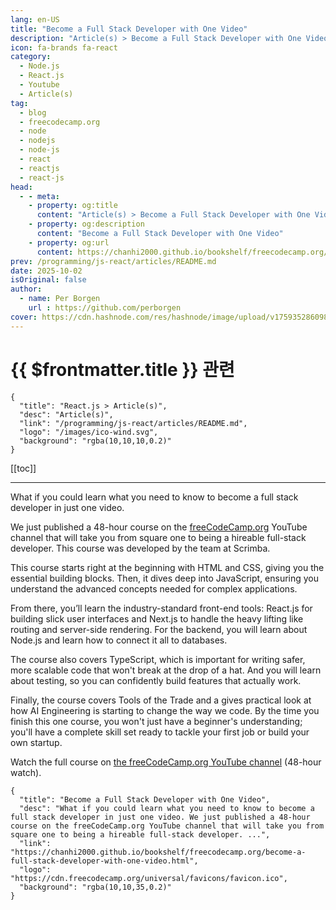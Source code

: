 ```yaml
---
lang: en-US
title: "Become a Full Stack Developer with One Video"
description: "Article(s) > Become a Full Stack Developer with One Video"
icon: fa-brands fa-react
category:
  - Node.js
  - React.js
  - Youtube
  - Article(s)
tag:
  - blog
  - freecodecamp.org
  - node
  - nodejs
  - node-js
  - react
  - reactjs
  - react-js
head:
  - - meta:
    - property: og:title
      content: "Article(s) > Become a Full Stack Developer with One Video"
    - property: og:description
      content: "Become a Full Stack Developer with One Video"
    - property: og:url
      content: https://chanhi2000.github.io/bookshelf/freecodecamp.org/become-a-full-stack-developer-with-one-video.html
prev: /programming/js-react/articles/README.md
date: 2025-10-02
isOriginal: false
author:
  - name: Per Borgen
    url : https://github.com/perborgen
cover: https://cdn.hashnode.com/res/hashnode/image/upload/v1759352860983/1c5a17cf-adfd-4cea-bd45-099ab5c4862a.png
---
```


# {{ $frontmatter.title }} 관련

```component VPCard
{
  "title": "React.js > Article(s)",
  "desc": "Article(s)",
  "link": "/programming/js-react/articles/README.md",
  "logo": "/images/ico-wind.svg",
  "background": "rgba(10,10,10,0.2)"
}
```

[[toc]]

---

<SiteInfo
  name="Become a Full Stack Developer with One Video"
  desc="What if you could learn what you need to know to become a full stack developer in just one video. We just published a 48-hour course on the freeCodeCamp.org YouTube channel that will take you from square one to being a hireable full-stack developer. ..."
  url="https://freecodecamp.org/news/become-a-full-stack-developer-with-one-video"
  logo="https://cdn.freecodecamp.org/universal/favicons/favicon.ico"
  preview="https://cdn.hashnode.com/res/hashnode/image/upload/v1759352860983/1c5a17cf-adfd-4cea-bd45-099ab5c4862a.png"/>

What if you could learn what you need to know to become a full stack developer in just one video.

We just published a 48-hour course on the [<VPIcon icon="fa-brands fa-free-code-camp"/>freeCodeCamp.org](http://freeCodeCamp.org) YouTube channel that will take you from square one to being a hireable full-stack developer. This course was developed by the team at Scrimba.

This course starts right at the beginning with HTML and CSS, giving you the essential building blocks. Then, it dives deep into JavaScript, ensuring you understand the advanced concepts needed for complex applications.

From there, you’ll learn the industry-standard front-end tools: React.js for building slick user interfaces and Next.js to handle the heavy lifting like routing and server-side rendering. For the backend, you will learn about Node.js and learn how to connect it all to databases.

The course also covers TypeScript, which is important for writing safer, more scalable code that won't break at the drop of a hat. And you will learn about testing, so you can confidently build features that actually work.

Finally, the course covers Tools of the Trade and a gives practical look at how AI Engineering is starting to change the way we code. By the time you finish this one course, you won't just have a beginner's understanding; you'll have a complete skill set ready to tackle your first job or build your own startup.

Watch the full course on [<VPIcon icon="fa-brands fa-youtube"/>the freeCodeCamp.org YouTube channel](https://youtu.be/LzMnsfqjzkA) (48-hour watch).

<VidStack src="youtube/LzMnsfqjzkA" />

<!-- TODO: add ARTICLE CARD -->
```component VPCard
{
  "title": "Become a Full Stack Developer with One Video",
  "desc": "What if you could learn what you need to know to become a full stack developer in just one video. We just published a 48-hour course on the freeCodeCamp.org YouTube channel that will take you from square one to being a hireable full-stack developer. ...",
  "link": "https://chanhi2000.github.io/bookshelf/freecodecamp.org/become-a-full-stack-developer-with-one-video.html",
  "logo": "https://cdn.freecodecamp.org/universal/favicons/favicon.ico",
  "background": "rgba(10,10,35,0.2)"
}
```
